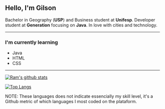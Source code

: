 ## Hello, I'm Gilson
Bachelor in Geography (**USP**) and Business student at **Unifesp**. Developer student at **Generation** focusing on **Java**. In love with cities and technology.



---

### I'm currently learning
- Java
- HTML
- CSS
---

[![Ram's github stats](https://github-readme-stats.vercel.app/api?username=gilsonmirandaj&count_private=true&show_icons=true&icon_color=2f80ed)](https://rampatra.com)

[![Top Langs](https://github-readme-stats.vercel.app/api/top-langs/?username=gilsonmirandaj)](https://github.com/gilsonmirandaj/github-readme-stats)



NOTE: These languages does not indicate essencially my skill level, it's a Github metric of which languages I most coded on the plataform.

<!--
**gilsonmirandaj/gilsonmirandaj** is a ✨ _special_ ✨ repository because its `README.md` (this file) appears on your GitHub profile.

